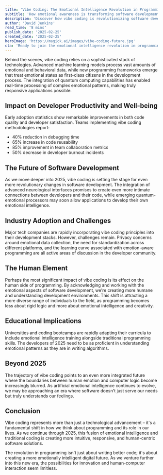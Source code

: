 ```yaml
---
title: 'Vibe Coding: The Emotional Intelligence Revolution in Programming'
subtitle: 'How emotional awareness is transforming software development in 2025'
description: 'Discover how vibe coding is revolutionizing software development in 2025 by incorporating emotional intelligence into programming. With impressive improvements in developer productivity and well-being, including a 40% reduction in debugging time and 50% decrease in burnout, this new approach is transforming how we create software.'
author: 'David Jenkins'
read_time: '8 mins'
publish_date: '2025-02-25'
created_date: '2025-02-25'
heroImage: 'https://magick.ai/images/vibe-coding-future.jpg'
cta: 'Ready to join the emotional intelligence revolution in programming? Follow us on LinkedIn to stay updated on the latest developments in vibe coding and connect with forward-thinking developers shaping the future of software development.'
---
```


Behind the scenes, vibe coding relies on a sophisticated stack of technologies. Advanced machine learning models process vast amounts of emotional and behavioral data, while new programming frameworks emerge that treat emotional states as first-class citizens in the development process. The integration of quantum computing capabilities has enabled real-time processing of complex emotional patterns, making truly responsive applications possible.

## Impact on Developer Productivity and Well-being

Early adoption statistics show remarkable improvements in both code quality and developer satisfaction. Teams implementing vibe coding methodologies report:

- 40% reduction in debugging time
- 65% increase in code reusability 
- 85% improvement in team collaboration metrics
- 50% decrease in developer burnout incidents

## The Future of Software Development

As we move deeper into 2025, vibe coding is setting the stage for even more revolutionary changes in software development. The integration of advanced neurological interfaces promises to create even more intimate connections between developers and their code, while emerging quantum-emotional processors may soon allow applications to develop their own emotional intelligence.

## Industry Adoption and Challenges

Major tech companies are rapidly incorporating vibe coding principles into their development stacks. However, challenges remain. Privacy concerns around emotional data collection, the need for standardization across different platforms, and the learning curve associated with emotion-aware programming are all active areas of discussion in the developer community.

## The Human Element

Perhaps the most significant impact of vibe coding is its effect on the human side of programming. By acknowledging and working with the emotional aspects of software development, we're creating more humane and understanding development environments. This shift is attracting a more diverse range of individuals to the field, as programming becomes less about rigid logic and more about emotional intelligence and creativity.

## Educational Implications

Universities and coding bootcamps are rapidly adapting their curricula to include emotional intelligence training alongside traditional programming skills. The developers of 2025 need to be as proficient in understanding emotional patterns as they are in writing algorithms.

## Beyond 2025

The trajectory of vibe coding points to an even more integrated future where the boundaries between human emotion and computer logic become increasingly blurred. As artificial emotional intelligence continues to evolve, we may be approaching an era where software doesn't just serve our needs but truly understands our feelings.

## Conclusion

Vibe coding represents more than just a technological advancement – it's a fundamental shift in how we think about programming and its role in our lives. As we continue through 2025, this fusion of emotional intelligence and traditional coding is creating more intuitive, responsive, and human-centric software solutions.

The revolution in programming isn't just about writing better code; it's about creating a more emotionally intelligent digital future. As we venture further into this new era, the possibilities for innovation and human-computer interaction seem limitless.